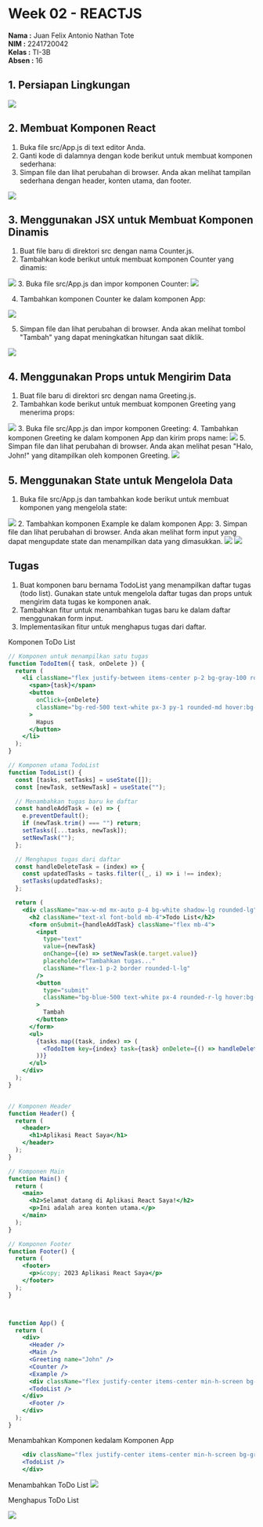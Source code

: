 # Week 02 - REACTJS

**Nama :** Juan Felix Antonio Nathan Tote<br>
**NIM :** 2241720042<br>
**Kelas :** TI-3B<br>
**Absen :** 16

## 1. Persiapan Lingkungan
<img src="img/0.jpg">

## 2. Membuat Komponen React
1. Buka file src/App.js di text editor Anda.
2. Ganti kode di dalamnya dengan kode berikut untuk membuat komponen sederhana:
3. Simpan file dan lihat perubahan di browser. Anda akan melihat tampilan sederhana dengan header, konten utama, dan footer.

<img src="img/1.jpg">

## 3. Menggunakan JSX untuk Membuat Komponen Dinamis
1. Buat file baru di direktori src dengan nama Counter.js.
2. Tambahkan kode berikut untuk membuat komponen Counter yang dinamis: 
<img src="img/2.jpg">
3. Buka file src/App.js dan impor komponen Counter: 

<img src="img/3.jpg">

4. Tambahkan komponen Counter ke dalam komponen App: 

<img src="img/4.jpg">

5. Simpan file dan lihat perubahan di browser. Anda akan melihat tombol "Tambah" yang dapat meningkatkan hitungan saat diklik.

<img src="img/5.jpg">

## 4. Menggunakan Props untuk Mengirim Data
1. Buat file baru di direktori src dengan nama Greeting.js.
2. Tambahkan kode berikut untuk membuat komponen Greeting yang menerima props: 
<img src="img/6.jpg">
3. Buka file src/App.js dan impor komponen Greeting: 
4. Tambahkan komponen Greeting ke dalam komponen App dan kirim props name:
<img src="img/7.jpg">
5. Simpan file dan lihat perubahan di browser. Anda akan melihat pesan "Halo, John!" yang ditampilkan oleh komponen Greeting.

<img src="img/8.jpg">

## 5. Menggunakan State untuk Mengelola Data
1. Buka file src/App.js dan tambahkan kode berikut untuk membuat komponen yang mengelola state: 
<img src="img/9.jpg">
2. Tambahkan komponen Example ke dalam komponen App: 
3. Simpan file dan lihat perubahan di browser. Anda akan melihat form input yang dapat mengupdate state dan menampilkan data yang dimasukkan. 

<img src="img/10.jpg">
<img src="img/11.jpg">

## Tugas 
1. Buat komponen baru bernama TodoList yang menampilkan daftar tugas (todo list). Gunakan
state untuk mengelola daftar tugas dan props untuk mengirim data tugas ke komponen anak. 
2. Tambahkan fitur untuk menambahkan tugas baru ke dalam daftar menggunakan form input.
3. Implementasikan fitur untuk menghapus tugas dari daftar. 


Komponen ToDo List
```jsx
// Komponen untuk menampilkan satu tugas
function TodoItem({ task, onDelete }) {
  return (
    <li className="flex justify-between items-center p-2 bg-gray-100 rounded-lg shadow-sm mb-2">
      <span>{task}</span>
      <button
        onClick={onDelete}
        className="bg-red-500 text-white px-3 py-1 rounded-md hover:bg-red-600"
      >
        Hapus
      </button>
    </li>
  );
}

// Komponen utama TodoList
function TodoList() {
  const [tasks, setTasks] = useState([]);
  const [newTask, setNewTask] = useState("");

  // Menambahkan tugas baru ke daftar
  const handleAddTask = (e) => {
    e.preventDefault();
    if (newTask.trim() === "") return;
    setTasks([...tasks, newTask]);
    setNewTask("");
  };

  // Menghapus tugas dari daftar
  const handleDeleteTask = (index) => {
    const updatedTasks = tasks.filter((_, i) => i !== index);
    setTasks(updatedTasks);
  };

  return (
    <div className="max-w-md mx-auto p-4 bg-white shadow-lg rounded-lg">
      <h2 className="text-xl font-bold mb-4">Todo List</h2>
      <form onSubmit={handleAddTask} className="flex mb-4">
        <input
          type="text"
          value={newTask}
          onChange={(e) => setNewTask(e.target.value)}
          placeholder="Tambahkan tugas..."
          className="flex-1 p-2 border rounded-l-lg"
        />
        <button
          type="submit"
          className="bg-blue-500 text-white px-4 rounded-r-lg hover:bg-blue-600"
        >
          Tambah
        </button>
      </form>
      <ul>
        {tasks.map((task, index) => (
          <TodoItem key={index} task={task} onDelete={() => handleDeleteTask(index)} />
        ))}
      </ul>
    </div>
  );
}


// Komponen Header
function Header() {
  return (
    <header>
      <h1>Aplikasi React Saya</h1>
    </header>
  );
}

// Komponen Main
function Main() {
  return (
    <main>
      <h2>Selamat datang di Aplikasi React Saya!</h2>
      <p>Ini adalah area konten utama.</p>
    </main>
  );
}

// Komponen Footer
function Footer() {
  return (
    <footer>
      <p>&copy; 2023 Aplikasi React Saya</p>
    </footer>
  );
}



function App() {
  return (
    <div>
      <Header />
      <Main />
      <Greeting name="John" />
      <Counter />
      <Example />
      <div className="flex justify-center items-center min-h-screen bg-gray-200">
      <TodoList />
    </div>  
      <Footer />
    </div>
  );
}
```

Menambahkan Komponen kedalam Komponen App
```jsx
    <div className="flex justify-center items-center min-h-screen bg-gray-200">
    <TodoList />
    </div>  
```

Menambahkan ToDo List
<img src="img/12.jpg">

Menghapus ToDo List

<img src="img/13.jpg">